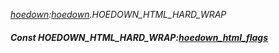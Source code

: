 _[hoedown](../../modules/hoedown/hoedown-module.md):[hoedown](../../modules/hoedown/hoedown-module.md).HOEDOWN\_HTML\_HARD\_WRAP_
##### Const HOEDOWN\_HTML\_HARD\_WRAP:[hoedown_html_flags](../../modules/hoedown/hoedown-hoedown_html_flags.md)
